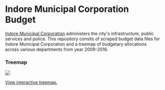 Indore Municipal Corporation Budget
====

[Indore Municipal Corporation](https://en.wikipedia.org/wiki/Indore_Municipal_Corporation) administers the city's infrastructure, public services and police. This repository consits of scraped budget data files for Indore Municipal Corporation and a treemap of budgetary allocations across various departments from year 2009-2016. 

### Treemap

![](https://raw.githubusercontent.com/gggodhwani/indore_budgets/budget_0.1/img/indore_budgets.png)

[View interactive treemap.](https://bl.ocks.org/gggodhwani/raw/ae0c538bb3f18b4826d228840cfad3a3/)
